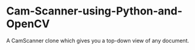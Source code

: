 # Cam-Scanner-using-Python-and-OpenCV
A CamScanner clone which gives you a top-down view of any document.
